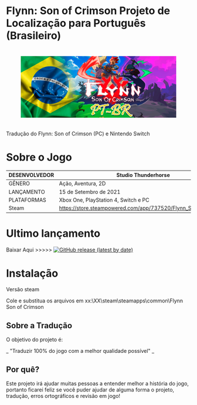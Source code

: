 # Flynn: Son of Crimson Projeto de Localização para Português (Brasileiro)

<h1 align="center"><figure>
  <img src="Flyn.png">
</figure></h1>

Tradução do Flynn: Son of Crimson (PC) e Nintendo Switch

Sobre o Jogo
====================

| DESENVOLVEDOR | Studio Thunderhorse |
| ------------------- | ------------------- |
| GÊNERO | Ação, Aventura, 2D |
| LANÇAMENTO | 15 de Setembro de 2021 |
| PLATAFORMAS | Xbox One, PlayStation 4, Switch e PC |
| Steam | https://store.steampowered.com/app/737520/Flynn_Son_of_Crimson |


Ultimo lançamento
====================
Baixar Aqui >>>>>
[![GitHub release (latest by date)](https://img.shields.io/github/v/release/Hootek/Flynn_Son_of_Crimson_PT_BR)](https://github.com/Hootek/Flynn_Son_of_Crimson_PT_BR/releases/latest)

# Instalação
Versão steam

Cole e substitua os arquivos em
xx:\XX\steam\steamapps\common\Flynn Son of Crimson

## Sobre a Tradução

O objetivo do projeto é:

_ "Traduzir 100% do jogo com a melhor qualidade possível" _

## Por quê?

Este projeto irá ajudar muitas pessoas a entender melhor a história do jogo, portanto ficarei feliz se você puder ajudar de alguma forma o projeto, tradução, erros ortográficos e revisão em jogo!


